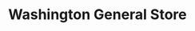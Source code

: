 ---
title: "Washington General Store"
url: /washington/washington-general-store/
shop: convenience
---